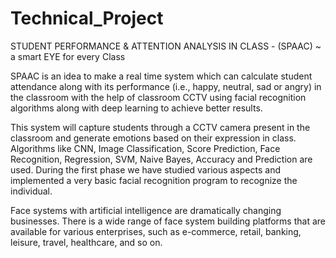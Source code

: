# Technical_Project
STUDENT PERFORMANCE & ATTENTION ANALYSIS IN CLASS - (SPAAC)
~ a smart EYE for every Class


SPAAC is an idea to make a real time system which can calculate student attendance along with its performance (i.e., happy, neutral, sad or angry) in the classroom with the help of classroom CCTV using facial recognition algorithms along with deep learning to achieve better results. 

This system will capture students through a CCTV camera present in the classroom and generate emotions based on their expression in class. Algorithms like CNN, Image Classification, Score Prediction, Face Recognition, Regression, SVM, Naive Bayes, Accuracy and Prediction are used. During the first phase we have studied various aspects and implemented a very basic facial recognition program to recognize the individual.   

Face systems with artificial intelligence are dramatically changing businesses. There is a wide range of face system building platforms that are available for various enterprises, such as e-commerce, retail, banking, leisure, travel, healthcare, and so on. 
